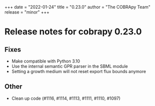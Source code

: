 +++
date = "2022-01-24"
title = "0.23.0"
author = "The COBRApy Team"
release = "minor"
+++

# Release notes for cobrapy 0.23.0

## Fixes

- Make compatible with Python 3.10
- Use the internal semantic GPR parser in the SBML module
- Setting a growth medium will not reset export flux bounds anymore

## Other
<!--more-->

- Clean up code (#1116, #1114, #1113, #1111, #1110, #1097)
